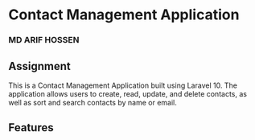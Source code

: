 # Contact Management Application

### MD ARIF HOSSEN

## Assignment

This is a Contact Management Application built using Laravel 10. The application allows users to create, read, update, and delete contacts, as well as sort and search contacts by name or email.

## Features


